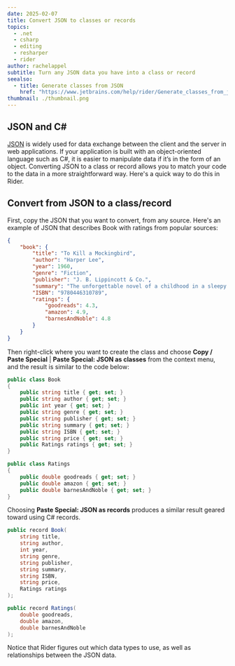 ```yaml
---
date: 2025-02-07
title: Convert JSON to classes or records
topics:
  - .net
  - csharp
  - editing
  - resharper
  - rider
author: rachelappel
subtitle: Turn any JSON data you have into a class or record
seealso:
  - title: Generate classes from JSON
    href: "https://www.jetbrains.com/help/rider/Generate_classes_from_json.html"
thumbnail: ./thumbnail.png
---
```


## JSON and C\#

[JSON](https://www.json.org/) is widely used for data exchange between the client and the server in web applications.
If your application is built with an object-oriented language such as C#, it is easier to manipulate data if it’s in the form of an object.
Converting JSON to a class or record allows you to match your code to the data in a more straightforward way. Here's a quick way to do this in Rider.

## Convert from JSON to a class/record

First, copy the JSON that you want to convert, from any source. Here's an example of JSON that describes Book with ratings from popular sources:

```json
{
	"book": {
		"title": "To Kill a Mockingbird",
		"author": "Harper Lee",
		"year": 1960,
		"genre": "Fiction",
		"publisher": "J. B. Lippincott & Co.",
		"summary": "The unforgettable novel of a childhood in a sleepy Southern town and the crisis of conscience that rocked it.",
		"ISBN": "9780446310789",
		"ratings": {
			"goodreads": 4.3,
			"amazon": 4.9,
			"barnesAndNoble": 4.8
		}
	}
}
```

Then right-click where you want to create the class and choose **Copy / Paste Special** | **Paste Special: JSON as classes** from the context menu, and the result is similar to the code below:

```csharp
public class Book
{
    public string title { get; set; }
    public string author { get; set; }
    public int year { get; set; }
    public string genre { get; set; }
    public string publisher { get; set; }
    public string summary { get; set; }
    public string ISBN { get; set; }
    public string price { get; set; }
    public Ratings ratings { get; set; }
}

public class Ratings
{
    public double goodreads { get; set; }
    public double amazon { get; set; }
    public double barnesAndNoble { get; set; }
}
```

Choosing **Paste Special: JSON as records** produces a similar result geared toward using C# records.

```csharp
public record Book(
    string title,
    string author,
    int year,
    string genre,
    string publisher,
    string summary,
    string ISBN,
    string price,
    Ratings ratings
);

public record Ratings(
    double goodreads,
    double amazon,
    double barnesAndNoble
);
```

Notice that Rider figures out which data types to use, as well as relationships between the JSON data.
